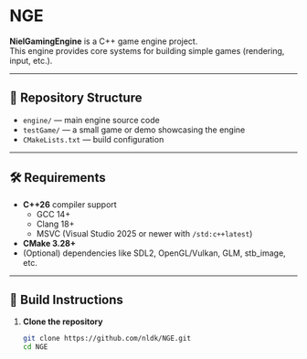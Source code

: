 # NGE

**NielGamingEngine** is a C++ game engine project.  
This engine provides core systems for building simple games (rendering, input, etc.).  

---

## 📁 Repository Structure


- `engine/` — main engine source code  
- `testGame/` — a small game or demo showcasing the engine  
- `CMakeLists.txt` — build configuration  

---

## 🛠️ Requirements

- **C++26** compiler support  
  - GCC 14+  
  - Clang 18+  
  - MSVC (Visual Studio 2025 or newer with `/std:c++latest`)  
- **CMake 3.28+**  
- (Optional) dependencies like SDL2, OpenGL/Vulkan, GLM, stb_image, etc.

---

## 🚀 Build Instructions

1. **Clone the repository**
   ```bash
   git clone https://github.com/nldk/NGE.git
   cd NGE


